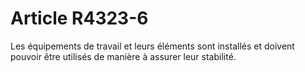 # Article R4323-6

  
Les équipements de travail et leurs éléments sont installés et doivent pouvoir être utilisés de manière à assurer leur stabilité.